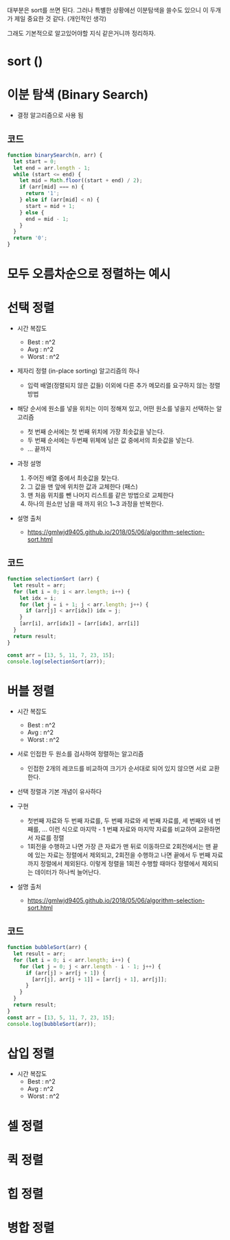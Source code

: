대부분은 sort를 쓰면 된다. 그러나 특별한 상황에선 이분탐색을 쓸수도 있으니 이 두개가 제일 중요한 것 같다. (개인적인 생각)



그래도 기본적으로 알고있어야할 지식 같은거니까 정리하자.



# sort ()





# 이분 탐색 (Binary Search)

- 결정 알고리즘으로 사용 됨



## 코드

```javascript
function binarySearch(n, arr) {
  let start = 0;
  let end = arr.length - 1;
  while (start <= end) {
    let mid = Math.floor((start + end) / 2);
    if (arr[mid] === n) {
      return '1';
    } else if (arr[mid] < n) {
      start = mid + 1;
    } else {
      end = mid - 1;
    }
  }
  return '0';
}
```





# 모두 오름차순으로 정렬하는 예시



# 선택 정렬

- 시간 복잡도
  - Best : n^2
  - Avg : n^2
  - Worst : n^2



- 제자리 정렬 (in-place sorting) 알고리즘의 하나
  - 입력 배열(정렬되지 않은 값들) 이외에 다른 추가 메모리를 요구하지 않는 정렬 방법
- 해당 순서에 원소를 넣을 위치는 이미 정해져 있고, 어떤 원소를 넣을지 선택하는 알고리즘
  - 첫 번째 순서에는 첫 번째 위치에 가장 최솟값을 넣는다.
  - 두 번째 순서에는 두번째 위체에 남은 값 중에서의 최솟값을 넣는다.
  - ... 끝까지
- 과정 설명
  1. 주어진 배열 중에서 최솟값을 찾는다.
  2. 그 값을 맨 앞에 위치한 값과 교체한다 (패스)
  3. 맨 처음 위치를 뺀 나머지 리스트를 같은 방법으로 교체한다
  4. 하나의 원소만 남을 때 까지 위으 1~3 과정을 반복한다.



- 설명 출처
  - https://gmlwjd9405.github.io/2018/05/06/algorithm-selection-sort.html

## 코드

```javascript
function selectionSort (arr) {
  let result = arr;
  for (let i = 0; i < arr.length; i++) {
    let idx = i;
    for (let j = i + 1; j < arr.length; j++) {
      if (arr[j] < arr[idx]) idx = j;
    }
    [arr[i], arr[idx]] = [arr[idx], arr[i]]
  }
  return result;
}

const arr = [13, 5, 11, 7, 23, 15];
console.log(selectionSort(arr));

```





# 버블 정렬

- 시간 복잡도
  - Best : n^2
  - Avg : n^2
  - Worst : n^2

- 서로 인접한 두 원소를 검사하여 정렬하는 알고리즘

  - 인접한 2개의 레코드를 비교하여 크기가 순서대로 되어 있지 않으면 서로 교환한다.

- 선택 정렬과 기본 개념이 유사하다

- 구현

  - 첫번째 자료와 두 번째 자료를, 두 번째 자료와 세 번째 자료를, 세 번째와 네 번째를, ... 이런 식으로 마지막 - 1 번쨰 자료와 마지막 자료를 비교하여 교환하면서 자료를 정렬
  - 1회전을 수행하고 나면 가장 큰 자료가 맨 뒤로 이동하므로 2회전에서는 맨 끝에 있는 자료는 정렬에서 제외되고, 2회전을 수행하고 나면 끝에서 두 번째 자료까지 정렬에서 제외된다. 이렇게 정렬을 1회전 수행할 때마다 정렬에서 제외되는 데이터가 하나씩 늘어난다.

  

- 설명 출처

  - https://gmlwjd9405.github.io/2018/05/06/algorithm-selection-sort.html

## 코드

```javascript
function bubbleSort(arr) {
  let result = arr;
  for (let i = 0; i < arr.length; i++) {
    for (let j = 0; j < arr.length - i - 1; j++) {
      if (arr[j] > arr[j + 1]) {
        [arr[j], arr[j + 1]] = [arr[j + 1], arr[j]];
      }
    }
  }
  return result;
}
const arr = [13, 5, 11, 7, 23, 15];
console.log(bubbleSort(arr));
```











# 삽입 정렬

- 시간 복잡도
  - Best : n^2
  - Avg : n^2
  - Worst : n^2





# 셀 정렬



# 퀵 정렬



# 힙 정렬



# 병합 정렬

